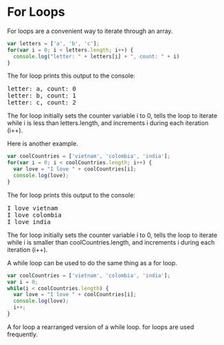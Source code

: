# For Loops

For loops are a convenient way to iterate through an array.

```javascript
var letters = ['a', 'b', 'c'];
for(var i = 0; i < letters.length; i++) {
  console.log("letter: " + letters[i] + ", count: " + i)
}
```

The for loop prints this output to the console:

<pre>
letter: a, count: 0
letter: b, count: 1
letter: c, count: 2
</pre>

The for loop initially sets the counter variable i to 0, tells the loop to iterate while i is less than letters.length, and increments i during each iteration (i++).

Here is another example.

```javascript
var coolCountries = ['vietnam', 'colombia', 'india'];
for(var i = 0; i < coolCountries.length; i++) {
  var love = "I love " + coolCountries[i];
  console.log(love);
}
```

The for loop prints this output to the console:

<pre>
I love vietnam
I love colombia
I love india
</pre>

The for loop initially sets the counter variable i to 0, tells the loop to iterate while i is smaller than coolCountries.length, and increments i during each iteration (i++).

A while loop can be used to do the same thing as a for loop.

```javascript
var coolCountries = ['vietnam', 'colombia', 'india'];
var i = 0;
while(i < coolCountries.length) {
  var love = "I love " + coolCountries[i];
  console.log(love);
  i++;
}
```

A for loop a rearranged version of a while loop.  for loops are used frequently.

